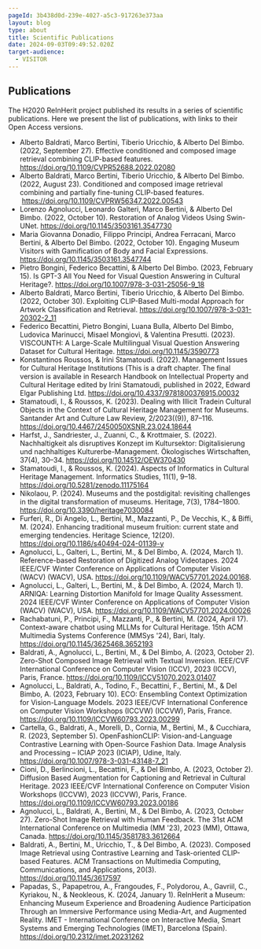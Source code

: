```yaml
---
pageId: 3b438d0d-239e-4027-a5c3-917263e373aa
layout: blog
type: about
title: Scientific Publications
date: 2024-09-03T09:49:52.020Z
target-audience:
  - VISITOR
---
```

## Publications

The H2020 ReInHerit project published its results in a series of scientific publications. Here we present the list of publications, with links to their Open Access versions.

* Alberto Baldrati, Marco Bertini, Tiberio Uricchio, & Alberto Del Bimbo. (2022, September 27). Effective conditioned and composed image retrieval combining CLIP-based features. <https://doi.org/10.1109/CVPR52688.2022.02080>  
* Alberto Baldrati, Marco Bertini, Tiberio Uricchio, & Alberto Del Bimbo. (2022, August 23). Conditioned and composed image retrieval combining and partially fine-tuning CLIP-based features.  <https://doi.org/10.1109/CVPRW56347.2022.00543>
* Lorenzo Agnolucci, Leonardo Galteri, Marco Bertini, & Alberto Del Bimbo. (2022, October 10). Restoration of Analog Videos Using Swin-UNet. <https://doi.org/10.1145/3503161.3547730>
* Maria Giovanna Donadio, Filippo Principi, Andrea Ferracani, Marco Bertini, & Alberto Del Bimbo. (2022, October 10). Engaging Museum Visitors with Gamification of Body and Facial Expressions. <https://doi.org/10.1145/3503161.3547744>
* Pietro Bongini, Federico Becattini, & Alberto Del Bimbo. (2023, February 15). Is GPT-3 All You Need for Visual Question Answering in Cultural Heritage?. <https://doi.org/10.1007/978-3-031-25056-9_18>  
* Alberto Baldrati, Marco Bertini, Tiberio Uricchio, & Alberto Del Bimbo. (2022, October 30). Exploiting CLIP-Based Multi-modal Approach for Artwork Classification and Retrieval. <a href="https://doi.org/10.1007/978-3-031-20302-2_11" target="_blank" rel="noreferrer">https://doi.org/10.1007/978-3-031-20302-2_11</a>  
* Federico Becattini, Pietro Bongini, Luana Bulla, Alberto Del Bimbo, Ludovica Marinucci, Misael Mongiovì, & Valentina Presutti. (2023). VISCOUNTH: A Large-Scale Multilingual Visual Question Answering Dataset for Cultural Heritage. <a href="https://doi.org/10.1145/3590773" target="_blank" rel="noreferrer">https://doi.org/10.1145/3590773</a>  
* Konstantinos Roussos, & Irini Stamatoudi. (2022). Management Issues for Cultural Heritage Institutions (This is a draft chapter. The final version is available in Research Handbook on Intellectual Property and Cultural Heritage edited by Irini Stamatoudi, published in 2022, Edward Elgar Publishing Ltd. <a href="https://doi.org/10.4337/9781800376915.00032" target="_blank" rel="noreferrer">https://doi.org/10.4337/9781800376915.00032</a>  
* Stamatoudi, I., & Roussos, K. (2023). Dealing with Illicit Tradein Cultural Objects in the Context of Cultural Heritage Management for Museums. Santander Art and Culture Law Review, 2/2023((9)), 87–116. <a href="https://doi.org/10.4467/2450050XSNR.23.024.18644" target="_blank" rel="noreferrer">https://doi.org/10.4467/2450050XSNR.23.024.18644</a>  
* Harfst, J., Sandriester, J., Zuanni, C., & Krottmaier, S. (2022). Nachhaltigkeit als disruptives Konzept im Kultursektor: Digitalisierung und nachhaltiges Kulturerbe-Management. Ökologisches Wirtschaften, 37(4), 30–34. <a href="https://doi.org/10.14512/OEW370430" target="_blank" rel="noreferrer">https://doi.org/10.14512/OEW370430</a>  
* Stamatoudi, I., & Roussos, K. (2024). Aspects of Informatics in Cultural Heritage Management. Informatics Studies, 11(1), 9–18. <a href="https://doi.org/10.5281/zenodo.11175164" target="_blank" rel="noreferrer">https://doi.org/10.5281/zenodo.11175164</a>  
* Nikolaou, P. (2024). Museums and the postdigital: revisiting challenges in the digital transformation of museums. Heritage, 7(3), 1784–1800. <a href="https://doi.org/10.3390/heritage7030084" target="_blank" rel="noreferrer">https://doi.org/10.3390/heritage7030084</a>  
* Furferi, R., Di Angelo, L., Bertini, M., Mazzanti, P., De Vecchis, K., & Biffi, M. (2024). Enhancing traditional museum fruition: current state and emerging tendencies. Heritage Science, 12(20). <a href="https://doi.org/10.1186/s40494-024-01139-y" target="_blank" rel="noreferrer">https://doi.org/10.1186/s40494-024-01139-y</a>  
* Agnolucci, L., Galteri, L., Bertini, M., & Del Bimbo, A. (2024, March 1). Reference-based Restoration of Digitized Analog Videotapes. 2024 IEEE/CVF Winter Conference on Applications of Computer Vision (WACV) (WACV), USA. <a href="https://doi.org/10.1109/WACV57701.2024.00168" target="_blank" rel="noreferrer">https://doi.org/10.1109/WACV57701.2024.00168</a>.  
* Agnolucci, L., Galteri, L., Bertini, M., & Del Bimbo, A. (2024, March 1). ARNIQA: Learning Distortion Manifold for Image Quality Assessment. 2024 IEEE/CVF Winter Conference on Applications of Computer Vision (WACV) (WACV), USA. <a href="https://doi.org/10.1109/WACV57701.2024.00026" target="_blank" rel="noreferrer">https://doi.org/10.1109/WACV57701.2024.00026</a>  
* Rachabatuni, P., Principi, F., Mazzanti, P., & Bertini, M. (2024, April 17). Context-aware chatbot using MLLMs for Cultural Heritage. 15th ACM Multimedia Systems Conference (MMSys '24), Bari, Italy. <a href="https://doi.org/10.1145/3625468.3652193" target="_blank" rel="noreferrer">https://doi.org/10.1145/3625468.3652193</a>  
* Baldrati, A., Agnolucci, L., Bertini, M., & Del Bimbo, A. (2023, October 2). Zero-Shot Composed Image Retrieval with Textual Inversion. IEEE/CVF International Conference on Computer Vision (ICCV), 2023 (ICCV), Paris, France. <a href="https://doi.org/10.1109/ICCV51070.2023.01407" target="_blank" rel="noreferrer">https://doi.org/10.1109/ICCV51070.2023.01407</a>  
* Agnolucci, L., Baldrati, A., Todino, F., Becattini, F., Bertini, M., & Del Bimbo, A. (2023, February 10). ECO: Ensembling Context Optimization for Vision-Language Models. 2023 IEEE/CVF International Conference on Computer Vision Workshops (ICCVW) (ICCVW), Paris, France. <a href="https://doi.org/10.1109/ICCVW60793.2023.00299" target="_blank" rel="noreferrer">https://doi.org/10.1109/ICCVW60793.2023.00299</a>  
* Cartella, G., Baldrati, A., Morelli, D., Cornia, M., Bertini, M., & Cucchiara, R. (2023, September 5). OpenFashionCLIP: Vision-and-Language Contrastive Learning with Open-Source Fashion Data. Image Analysis and Processing – ICIAP 2023 (ICIAP), Udine, Italy. <a href="https://doi.org/10.1007/978-3-031-43148-7_21" target="_blank" rel="noreferrer">https://doi.org/10.1007/978-3-031-43148-7_21</a>  
* Cioni, D., Berlincioni, L., Becattini, F., & Del Bimbo, A. (2023, October 2). Diffusion Based Augmentation for Captioning and Retrieval in Cultural Heritage. 2023 IEEE/CVF International Conference on Computer Vision Workshops (ICCVW), 2023 (ICCVW), Paris, France. <a href="https://doi.org/10.1109/ICCVW60793.2023.00186" target="_blank" rel="noreferrer">https://doi.org/10.1109/ICCVW60793.2023.00186</a>  
* Agnolucci, L., Baldrati, A., Bertini, M., & Del Bimbo, A. (2023, October 27). Zero-Shot Image Retrieval with Human Feedback. The 31st ACM International Conference on Multimedia (MM '23), 2023 (MM), Ottawa, Canada. <a href="https://doi.org/10.1145/3581783.3612664" target="_blank" rel="noreferrer">https://doi.org/10.1145/3581783.3612664</a>  
* Baldrati, A., Bertini, M., Uricchio, T., & Del Bimbo, A. (2023). Composed Image Retrieval using Contrastive Learning and Task-oriented CLIP-based Features. ACM Transactions on Multimedia Computing, Communications, and Applications, 20(3). <a href="https://doi.org/10.1145/3617597" target="_blank" rel="noreferrer">https://doi.org/10.1145/3617597</a>  
* Papadas, S., Papapetrou, A., Frangoudes, F., Polydorou, A., Gavriil, C., Kyriakou, N., & Neokleous, K. (2024, January 1). ReInHerit a Museum: Enhancing Museum Experience and Broadening Audience Participation Through an Immersive Performance using Media-Art, and Augmented Reality. IMET - International Conference on Interactive Media, Smart Systems and Emerging Technologies (IMET), Barcelona (Spain). <a href="https://doi.org/10.2312/imet.20231262" target="_blank" rel="noreferrer">https://doi.org/10.2312/imet.20231262</a>